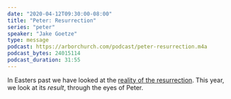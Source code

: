 ```yaml
---
date: "2020-04-12T09:30:00-08:00"
title: "Peter: Resurrection"
series: "peter"
speaker: "Jake Goetze"
type: message
podcast: https://arborchurch.com/podcast/peter-resurrection.m4a
podcast_bytes: 24015114
podcast_duration: 31:55
---
```


In Easters past we have looked at the [reality of the resurrection](/messages/easter-2017/). This year, we look at its *result*, through the eyes of Peter. 
